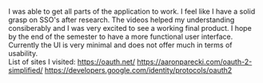 I was able to get all parts of the application to work.  I feel like I have a solid grasp on SSO's after research.  The videos helped my understanding consiberably and I was very excited to see a working final product.  I hope by the end of the semester to have a more functional user interface.  Currently the UI is very minimal and does not offer much in terms of usability.  
List of sites I visited:
https://oauth.net/
https://aaronparecki.com/oauth-2-simplified/
https://developers.google.com/identity/protocols/oauth2
